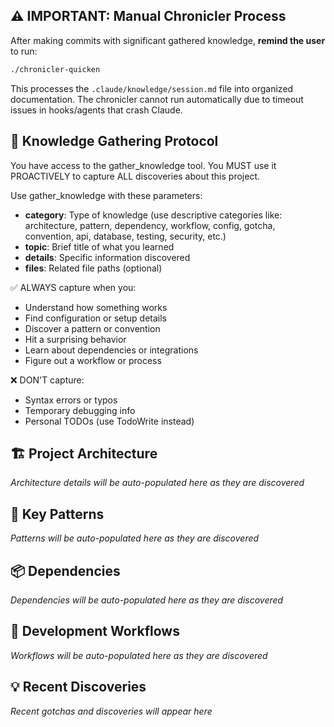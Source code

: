 ## ⚠️ IMPORTANT: Manual Chronicler Process
After making commits with significant gathered knowledge, **remind the user** to run:
```bash
./chronicler-quicken
```
This processes the `.claude/knowledge/session.md` file into organized documentation. The chronicler cannot run automatically due to timeout issues in hooks/agents that crash Claude.

<!-- BEGIN CHRONICLER: knowledge-gathering-protocol -->
## 🧠 Knowledge Gathering Protocol

You have access to the gather_knowledge tool. You MUST use it PROACTIVELY to capture ALL discoveries about this project.

Use gather_knowledge with these parameters:
- **category**: Type of knowledge (use descriptive categories like: architecture, pattern, dependency, workflow, config, gotcha, convention, api, database, testing, security, etc.)
- **topic**: Brief title of what you learned
- **details**: Specific information discovered
- **files**: Related file paths (optional)

✅ ALWAYS capture when you:
- Understand how something works
- Find configuration or setup details
- Discover a pattern or convention
- Hit a surprising behavior
- Learn about dependencies or integrations
- Figure out a workflow or process

❌ DON'T capture:
- Syntax errors or typos
- Temporary debugging info
- Personal TODOs (use TodoWrite instead)
<!-- END CHRONICLER: knowledge-gathering-protocol -->

<!-- BEGIN CHRONICLER: project-architecture -->
## 🏗️ Project Architecture

_Architecture details will be auto-populated here as they are discovered_
<!-- END CHRONICLER: project-architecture -->

<!-- BEGIN CHRONICLER: key-patterns -->
## 🎯 Key Patterns

_Patterns will be auto-populated here as they are discovered_
<!-- END CHRONICLER: key-patterns -->

<!-- BEGIN CHRONICLER: dependencies -->
## 📦 Dependencies

_Dependencies will be auto-populated here as they are discovered_
<!-- END CHRONICLER: dependencies -->

<!-- BEGIN CHRONICLER: development-workflows -->
## 🔄 Development Workflows

_Workflows will be auto-populated here as they are discovered_
<!-- END CHRONICLER: development-workflows -->

<!-- BEGIN CHRONICLER: recent-discoveries -->
## 💡 Recent Discoveries

_Recent gotchas and discoveries will appear here_
<!-- END CHRONICLER: recent-discoveries -->